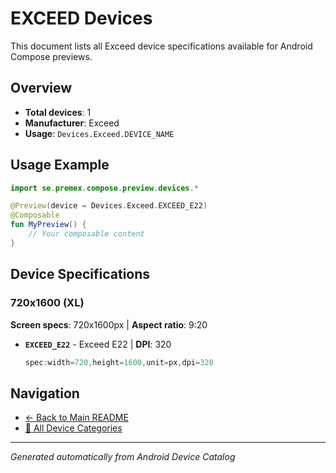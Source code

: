 # EXCEED Devices

This document lists all Exceed device specifications available for Android Compose previews.

## Overview

- **Total devices**: 1
- **Manufacturer**: Exceed
- **Usage**: `Devices.Exceed.DEVICE_NAME`

## Usage Example

```kotlin
import se.premex.compose.preview.devices.*

@Preview(device = Devices.Exceed.EXCEED_E22)
@Composable
fun MyPreview() {
    // Your composable content
}
```

## Device Specifications

### 720x1600 (XL)

**Screen specs**: 720x1600px | **Aspect ratio**: 9:20

- **`EXCEED_E22`** - Exceed E22 | **DPI**: 320
  ```kotlin
  spec:width=720,height=1600,unit=px,dpi=320
  ```

## Navigation

- [← Back to Main README](../../README.md)
- [📱 All Device Categories](../README.md)

---
*Generated automatically from Android Device Catalog*
